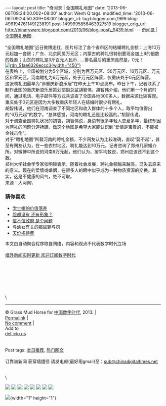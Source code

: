 --- layout: post title: "奇闻录 | 全国聘礼地图" date:
'2013-06-06T09:24:00.002+08:00' author: Wenh Q tags: modified\_time:
'2013-06-06T09:24:50.309+08:00' blogger\_id:
tag:blogger.com,1999:blog-4961947611491238191.post-1499995856463927519
blogger\_orig\_url:
http://binaryware.blogspot.com/2013/06/blog-post\_9439.html --- [奇闻录
|
全国聘礼地图](http://feedproxy.google.com/~r/chinagfwblog/~3/-vEAjEqVImI/):\
\
“全国聘礼地图”近日微博走红，图片标注了各个省市区的结婚聘礼金额：上海10万元起加一套房；广东、北京同属万元区；内蒙古的聘礼很特别要现金加上9的倍数的牲畜；山东的聘礼是3斤百元人民币……排名最后的重庆竟然是，0元！\
[![rdn\_51ae6326eccc3](https://qiwen.lu/wp-content/uploads/rdn_51ae6326eccc3.jpg){width="450"}](https://qiwen.lu/17298.html/rdn_51ae6326eccc3)\
在表格上，全国被划分为5个区域，分别为百万元区、50万元区、10万元区、万元区和零元区。河南聘礼为6万元起，处于万元区阵营，仅重庆处于0元区阵营。\
这张聘礼图最早为“@重庆新浪乐居”在昨天上午10点发布。昨日下午，记者联系了制作此图的重庆新浪乐居策划部副总监胡智伟。胡智伟介绍，他们用一个月的时间，通过电话、电子邮件等方式共调查了全国各地300多人，数据来源比较客观。重庆处于0元区是因为大多数重庆年轻人在结婚时很少有聘礼。\
胡智伟说，他们在河南调查了不同地区和收入群体的十多个人，取平均值得出的“6万元起”的数字。“总体感觉，河南的聘礼还是比较高的。”胡智伟说。\
对于调查全国聘礼状况的初衷，胡智伟说，身边有很多年轻人恋爱多年，最终却因为聘礼的问题分道扬镳，做这个地图是希望大家能认识到“爱情是宝贵的，不能被金钱击倒”。\
对于“聘礼地图”所载河南的聘礼金额，不少网友认为比较准确，直叹“娶不起”，甚至有网友认为，在一些农村地区，聘礼能达到10万元。记者咨询了郑州几家婚介所。对微博中所说的河南6万元起，他们认为，按平均数说，郑州应该还不到这个数。\
郑州大学社会学专家张明锁表示，随着社会发展，聘礼金额越来越高，已失去原来的意义。现在的爱情或婚姻，在很多人的眼中似乎成为一种物质资源的交换。其实，这是不健康的风气，绝不可取。\
来源：大河网\
<div>

<div>

### 猜你喜欢

-   [学士帽的价值落差](https://qiwen.lu/15964.html)
-   [脸都没有 还有形象？](https://qiwen.lu/16782.html)
-   [信不信政府 是个问题](https://qiwen.lu/16282.html)
-   [与幼女有关的那些罪与罚](https://qiwen.lu/16471.html)
-   [天价招待费](https://qiwen.lu/16333.html)

</div>

</div>

本文由自动聚合程序取自网络，内容和观点不代表数字时代立场\
\
[墙外新闻实时更新 欢迎订阅数字时代](http://eepurl.com/msuvD)\
\
\
\
\
\
\
\
\

------------------------------------------------------------------------

© Grass Mud Horse for
[中国数字时代](https://kexueshangwang.info/chinese), 2013. |\
[Permalink](https://kexueshangwang.info/chinese/2013/06/%e5%a5%87%e9%97%bb%e5%bd%95-%e5%85%a8%e5%9b%bd%e8%81%98%e7%a4%bc%e5%9c%b0%e5%9b%be/)
|\
[No
comment](https://kexueshangwang.info/chinese/2013/06/%e5%a5%87%e9%97%bb%e5%bd%95-%e5%85%a8%e5%9b%bd%e8%81%98%e7%a4%bc%e5%9c%b0%e5%9b%be/#comments)
|\
Add to\
[del.icio.us](http://del.icio.us/post?url=https://kexueshangwang.info/chinese/2013/06/%e5%a5%87%e9%97%bb%e5%bd%95-%e5%85%a8%e5%9b%bd%e8%81%98%e7%a4%bc%e5%9c%b0%e5%9b%be/&title=%E5%A5%87%E9%97%BB%E5%BD%95%20%7C%20%E5%85%A8%E5%9B%BD%E8%81%98%E7%A4%BC%E5%9C%B0%E5%9B%BE)\
\
\
Post tags:
[本日推荐](https://kexueshangwang.info/chinese/tag/%e6%9c%ac%e6%97%a5%e6%8e%a8%e8%8d%90/?category=10466),
[热门网文](https://kexueshangwang.info/chinese/tag/%e7%83%ad%e9%97%a8%e7%bd%91%e6%96%87/?category=10466)\
\
订靠谱新闻 获穿墙捷径
请发电邮(最好用gmail)至：sub@chinadigitaltimes.net\
\
\
\
<div>

[![](http://feeds.feedburner.com/~ff/chinagfwblog?d=yIl2AUoC8zA)](http://feeds.feedburner.com/~ff/chinagfwblog?a=-vEAjEqVImI:mETY7n7DldA:yIl2AUoC8zA)
[![](http://feeds.feedburner.com/~ff/chinagfwblog?i=-vEAjEqVImI:mETY7n7DldA:-BTjWOF_DHI)](http://feeds.feedburner.com/~ff/chinagfwblog?a=-vEAjEqVImI:mETY7n7DldA:-BTjWOF_DHI)
[![](http://feeds.feedburner.com/~ff/chinagfwblog?i=-vEAjEqVImI:mETY7n7DldA:F7zBnMyn0Lo)](http://feeds.feedburner.com/~ff/chinagfwblog?a=-vEAjEqVImI:mETY7n7DldA:F7zBnMyn0Lo)
[![](http://feeds.feedburner.com/~ff/chinagfwblog?i=-vEAjEqVImI:mETY7n7DldA:V_sGLiPBpWU)](http://feeds.feedburner.com/~ff/chinagfwblog?a=-vEAjEqVImI:mETY7n7DldA:V_sGLiPBpWU)
[![](http://feeds.feedburner.com/~ff/chinagfwblog?d=qj6IDK7rITs)](http://feeds.feedburner.com/~ff/chinagfwblog?a=-vEAjEqVImI:mETY7n7DldA:qj6IDK7rITs)
[![](http://feeds.feedburner.com/~ff/chinagfwblog?d=l6gmwiTKsz0)](http://feeds.feedburner.com/~ff/chinagfwblog?a=-vEAjEqVImI:mETY7n7DldA:l6gmwiTKsz0)
[![](http://feeds.feedburner.com/~ff/chinagfwblog?i=-vEAjEqVImI:mETY7n7DldA:gIN9vFwOqvQ)](http://feeds.feedburner.com/~ff/chinagfwblog?a=-vEAjEqVImI:mETY7n7DldA:gIN9vFwOqvQ)
[![](http://feeds.feedburner.com/~ff/chinagfwblog?d=TzevzKxY174)](http://feeds.feedburner.com/~ff/chinagfwblog?a=-vEAjEqVImI:mETY7n7DldA:TzevzKxY174)

</div>

![](http://feeds.feedburner.com/~r/chinagfwblog/~4/-vEAjEqVImI){width="1"
height="1"}
